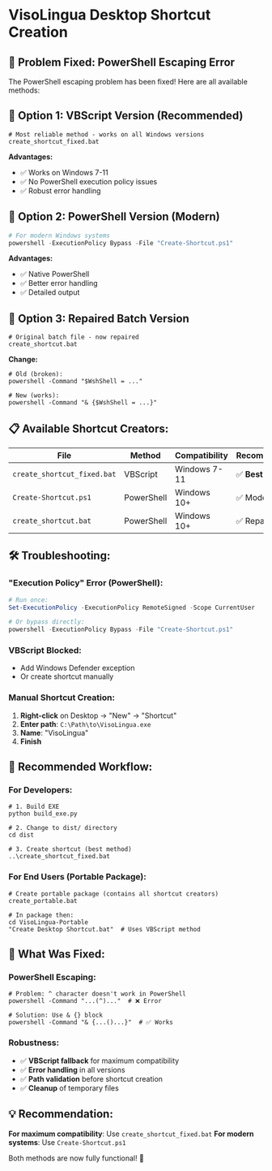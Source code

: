 # VisoLingua Desktop Shortcut Creation

## 🔧 Problem Fixed: PowerShell Escaping Error

The PowerShell escaping problem has been fixed! Here are all available methods:

## 🚀 Option 1: VBScript Version (Recommended)

```batch
# Most reliable method - works on all Windows versions
create_shortcut_fixed.bat
```

**Advantages:**
- ✅ Works on Windows 7-11
- ✅ No PowerShell execution policy issues
- ✅ Robust error handling

## 🚀 Option 2: PowerShell Version (Modern)

```powershell
# For modern Windows systems
powershell -ExecutionPolicy Bypass -File "Create-Shortcut.ps1"
```

**Advantages:**
- ✅ Native PowerShell
- ✅ Better error handling
- ✅ Detailed output

## 🚀 Option 3: Repaired Batch Version

```batch
# Original batch file - now repaired
create_shortcut.bat
```

**Change:**
```batch
# Old (broken):
powershell -Command "$WshShell = ..."

# New (works):
powershell -Command "& {$WshShell = ...}"
```

## 📋 Available Shortcut Creators:

| File | Method | Compatibility | Recommendation |
|------|--------|--------------|----------------|
| `create_shortcut_fixed.bat` | VBScript | Windows 7-11 | ✅ **Best** |
| `Create-Shortcut.ps1` | PowerShell | Windows 10+ | ✅ Modern |
| `create_shortcut.bat` | PowerShell | Windows 10+ | ✅ Repaired |

## 🛠️ Troubleshooting:

### "Execution Policy" Error (PowerShell):
```powershell
# Run once:
Set-ExecutionPolicy -ExecutionPolicy RemoteSigned -Scope CurrentUser

# Or bypass directly:
powershell -ExecutionPolicy Bypass -File "Create-Shortcut.ps1"
```

### VBScript Blocked:
- Add Windows Defender exception
- Or create shortcut manually

### Manual Shortcut Creation:
1. **Right-click** on Desktop → "New" → "Shortcut"
2. **Enter path**: `C:\Path\to\VisoLingua.exe`
3. **Name**: "VisoLingua"
4. **Finish**

## 🎯 Recommended Workflow:

### For Developers:
```batch
# 1. Build EXE
python build_exe.py

# 2. Change to dist/ directory
cd dist

# 3. Create shortcut (best method)
..\create_shortcut_fixed.bat
```

### For End Users (Portable Package):
```batch
# Create portable package (contains all shortcut creators)
create_portable.bat

# In package then:
cd VisoLingua-Portable
"Create Desktop Shortcut.bat"  # Uses VBScript method
```

## 🔧 What Was Fixed:

### PowerShell Escaping:
```batch
# Problem: ^ character doesn't work in PowerShell
powershell -Command "...(^)..."  # ❌ Error

# Solution: Use & {} block
powershell -Command "& {...()...}"  # ✅ Works
```

### Robustness:
- ✅ **VBScript fallback** for maximum compatibility
- ✅ **Error handling** in all versions
- ✅ **Path validation** before shortcut creation
- ✅ **Cleanup** of temporary files

## 💡 Recommendation:

**For maximum compatibility**: Use `create_shortcut_fixed.bat`
**For modern systems**: Use `Create-Shortcut.ps1`

Both methods are now fully functional! 🎉
